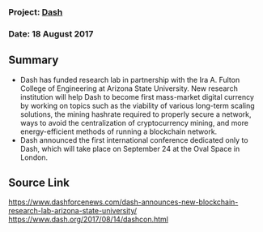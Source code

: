 ### Project: [Dash](../projects/dash.md)
### Date: 18 August 2017
## Summary
* Dash has funded research lab in partnership with the 
Ira A. Fulton College of Engineering at Arizona State University. New research institution will help Dash
to become first mass-market digital currency by working on topics such as the viability of various 
long-term scaling solutions, the mining hashrate required to properly secure a network, ways to avoid 
the centralization of cryptocurrency mining, and more energy-efficient methods of running a blockchain 
network.
* Dash announced the first international conference dedicated only to Dash, which will take place on 
September 24 at the Oval Space in London. 
## Source Link
https://www.dashforcenews.com/dash-announces-new-blockchain-research-lab-arizona-state-university/
https://www.dash.org/2017/08/14/dashcon.html
